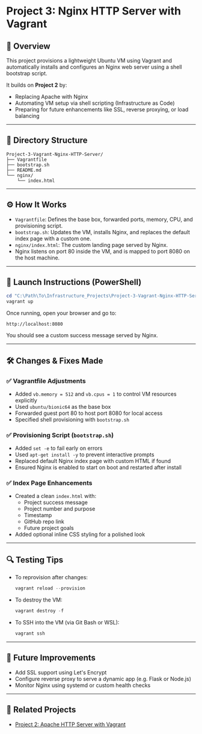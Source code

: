 # Project 3: Nginx HTTP Server with Vagrant

## 🧠 Overview

This project provisions a lightweight Ubuntu VM using Vagrant and automatically installs and configures an Nginx web server using a shell bootstrap script.

It builds on **Project 2** by:
- Replacing Apache with Nginx
- Automating VM setup via shell scripting (Infrastructure as Code)
- Preparing for future enhancements like SSL, reverse proxying, or load balancing

---

## 📁 Directory Structure

```plaintext
Project-3-Vagrant-Nginx-HTTP-Server/
├── Vagrantfile
├── bootstrap.sh
├── README.md
└── nginx/
    └── index.html
```

---

## ⚙️ How It Works

- `Vagrantfile`: Defines the base box, forwarded ports, memory, CPU, and provisioning script.
- `bootstrap.sh`: Updates the VM, installs Nginx, and replaces the default index page with a custom one.
- `nginx/index.html`: The custom landing page served by Nginx.
- Nginx listens on port 80 inside the VM, and is mapped to port 8080 on the host machine.

---

## 🚀 Launch Instructions (PowerShell)

```powershell
cd "C:\Path\To\Infrastructure_Projects\Project-3-Vagrant-Nginx-HTTP-Server"
vagrant up
```

Once running, open your browser and go to:

```
http://localhost:8080
```

You should see a custom success message served by Nginx.

---

## 🛠️ Changes & Fixes Made

### ✅ Vagrantfile Adjustments
- Added `vb.memory = 512` and `vb.cpus = 1` to control VM resources explicitly
- Used `ubuntu/bionic64` as the base box
- Forwarded guest port 80 to host port 8080 for local access
- Specified shell provisioning with `bootstrap.sh`

### ✅ Provisioning Script (`bootstrap.sh`)
- Added `set -e` to fail early on errors
- Used `apt-get install -y` to prevent interactive prompts
- Replaced default Nginx index page with custom HTML if found
- Ensured Nginx is enabled to start on boot and restarted after install

### ✅ Index Page Enhancements
- Created a clean `index.html` with:
  - Project success message
  - Project number and purpose
  - Timestamp
  - GitHub repo link
  - Future project goals
- Added optional inline CSS styling for a polished look
---

## 🔍 Testing Tips

- To reprovision after changes:
  ```powershell
  vagrant reload --provision
  ```
- To destroy the VM:
  ```powershell
  vagrant destroy -f
  ```

- To SSH into the VM (via Git Bash or WSL):
  ```bash
  vagrant ssh
  ```

---

## 📌 Future Improvements

- Add SSL support using Let's Encrypt
- Configure reverse proxy to serve a dynamic app (e.g. Flask or Node.js)
- Monitor Nginx using systemd or custom health checks

---

## 🧩 Related Projects

- [Project 2: Apache HTTP Server with Vagrant](../Project-2-Vagrant-HTTP-Server)
